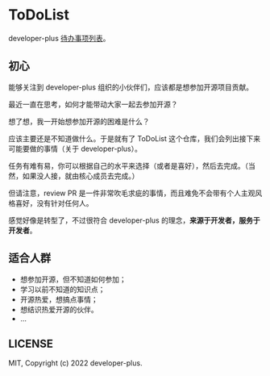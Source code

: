 # ToDoList

developer-plus [待办事项列表](https://github.com/developer-plus/ToDoList/issues)。

## 初心

能够关注到 developer-plus 组织的小伙伴们，应该都是想参加开源项目贡献。

最近一直在思考，如何才能带动大家一起去参加开源？

想了想，我一开始想参加开源的困难是什么？

应该主要还是不知道做什么。于是就有了 ToDoList 这个仓库，我们会列出接下来可能要做的事情（关于 developer-plus）。

任务有难有易，你可以根据自己的水平来选择（或者是喜好），然后去完成。（当然，如果没人接，就由核心成员去完成。）

但请注意，review PR 是一件非常吹毛求疵的事情，而且难免不会带有个人主观风格喜好，没有针对任何人。

感觉好像是转型了，不过很符合 developer-plus 的理念，**来源于开发者，服务于开发者**。

## 适合人群

- 想参加开源，但不知道如何参加；
- 学习以前不知道的知识点；
- 开源热爱，想搞点事情；
- 想结识热爱开源的伙伴。
- ...


## LICENSE

MIT, Copyright (c) 2022 developer-plus.
